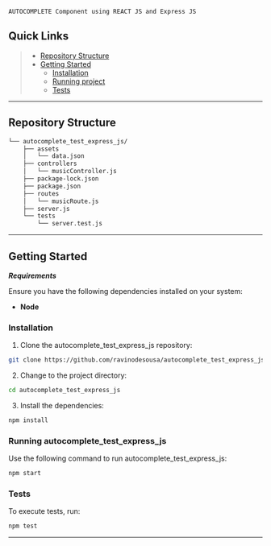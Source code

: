    AUTOCOMPLETE Component using REACT JS and Express JS

## Quick Links

> - [ Repository Structure](#-repository-structure)
> - [ Getting Started](#-getting-started)
>   - [ Installation](#-installation)
>   - [ Running project](#-running-autocomplete_test_express_js)
>   - [ Tests](#-tests)

---

## Repository Structure

```sh
└── autocomplete_test_express_js/
    ├── assets
    │   └── data.json
    ├── controllers
    │   └── musicController.js
    ├── package-lock.json
    ├── package.json
    ├── routes
    │   └── musicRoute.js
    ├── server.js
    └── tests
        └── server.test.js
```

---

## Getting Started

**_Requirements_**

Ensure you have the following dependencies installed on your system:

- **Node**

### Installation

1. Clone the autocomplete_test_express_js repository:

```sh
git clone https://github.com/ravinodesousa/autocomplete_test_express_js
```

2. Change to the project directory:

```sh
cd autocomplete_test_express_js
```

3. Install the dependencies:

```sh
npm install
```

### Running autocomplete_test_express_js

Use the following command to run autocomplete_test_express_js:

```sh
npm start
```

### Tests

To execute tests, run:

```sh
npm test
```

---
